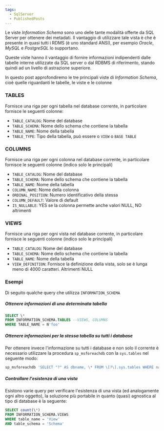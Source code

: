 ```yaml
---
tags:
  - SqlServer
  - PublishedPosts
---
```

Le viste _Information Schema_ sono uno delle tante modalità offerte da SQL Server per ottenere dei metadati. Il vantaggio di utilizzare tale vista è che è presente in quasi tutti i RDMS (è uno standard ANSI), per esempio _Oracle_, _MySQL_ e _PostgreSQL_ lo supportano.

Queste viste hanno il vantaggio di fornire informazioni indipendenti dalle tabelle interne utilizzate da SQL server o dal RDBMS di riferimento, stando quindi ad un livello di astrazione superiore.

In questo post approfondiremo le tre principali viste di _Information Schema_, cioè quelle riguardanti le tabelle, le viste e le colonne

### TABLES

Fornisce una riga per ogni tabella nel database corrente, in particolare fornisce le seguenti colonne:

- `TABLE_CATALOG`: Nome del database
- `TABLE_SCHEMA`: Nome dello schema che contiene la tabella
- `TABLE_NAME`: Nome della tabella
- `TABLE_TYPE`: Tipo della tabella, può essere o `VIEW` o `BASE TABLE`

### COLUMNS

Fornisce una riga per ogni colonna nel database corrente, in particolare fornisce le seguenti colonne (indico solo le principali)

- `TABLE_CATALOG`: Nome del database
- `TABLE_SCHEMA`: Nome dello schema che contiene la tabella
- `TABLE_NAME`: Nome della tabella
- `COLUMN_NAME`: Nome della colonna
- `ORDINAL_POSITION`: Numero identificativo della stessa
- `COLUMN_DEFAULT`: Valore di default
- `IS_NULLABLE`: YES se la colonna permette anche valori NULL, NO altrimenti

### VIEWS

Fornisce una riga per ogni vista nel database corrente, in particolare fornisce le seguenti colonne (indico solo le principali)

- `TABLE_CATALOG`: Nome del database
- `TABLE_SCHEMA`: Nome dello schema che contiene la tabella
- `TABLE_NAME`: Nome della tabella
- `VIEW_DEFINITION`: Fornisce la definizione della vista, solo se è lunga meno di 4000 caratteri. Altrimenti NULL

### Esempi

Di seguito qualche query che utilizza `INFORMATION_SCHEMA`

##### Ottenere informazioni di una determinata tabella
```Sql
SELECT \*
FROM INFORMATION_SCHEMA.TABLES --VIEWS, COLUMNS
WHERE TABLE_NAME = N'foo'
```
##### Ottenere informazioni per la stessa tabella su tutti i database

Per ottenere invece l'informazione su tutti i database e non solo il corrente è necessario utilizzare la procedura `sp_msforeachdb` con la `sys.tables` nel seguente modo:
```sql
sp_msforeachdb 'SELECT "?" AS dbname, \* FROM \[?\].sys.tables WHERE name="foo"'
```

##### Controllare l'esistenza di una vista

Esistono varie query per verificare l'esistenza di una vista (ed analogamente ogni altro oggetto), la soluzione più portabile in quanto (quasi) agnostica al tipo di database è la seguente:
```sql
SELECT count(\*)
FROM INFORMATION_SCHEMA.VIEWS
WHERE table_name = 'View'
AND table_schema = 'Schema'
```